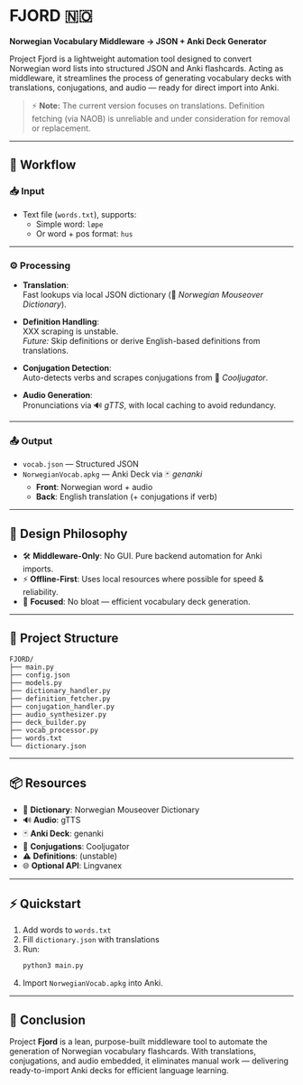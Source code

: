 
# FJORD 🇳🇴
**Norwegian Vocabulary Middleware → JSON + Anki Deck Generator**

Project Fjord is a lightweight automation tool designed to convert Norwegian word lists into structured JSON and Anki flashcards. Acting as middleware, it streamlines the process of generating vocabulary decks with translations, conjugations, and audio — ready for direct import into Anki.

> ⚡ **Note:** The current version focuses on translations. Definition fetching (via NAOB) is unreliable and under consideration for removal or replacement.

---

## 🚀 Workflow

### 📥 Input
- Text file (`words.txt`), supports:
  - Simple word: `løpe`
  - Or word + pos format: `hus`

---

### ⚙️ Processing

- **Translation**:  
  Fast lookups via local JSON dictionary (📖 *Norwegian Mouseover Dictionary*).

- **Definition Handling**:  
  XXX scraping is unstable.  
  *Future:* Skip definitions or derive English-based definitions from translations.

- **Conjugation Detection**:  
  Auto-detects verbs and scrapes conjugations from 🔗 *Cooljugator*.

- **Audio Generation**:  
  Pronunciations via 🔊 *gTTS*, with local caching to avoid redundancy.

---

### 📤 Output
- `vocab.json` — Structured JSON
- `NorwegianVocab.apkg` — Anki Deck via 🃏 *genanki*
  - **Front**: Norwegian word + audio
  - **Back**: English translation (+ conjugations if verb)

---

## 🎨 Design Philosophy
- 🛠️ **Middleware-Only**: No GUI. Pure backend automation for Anki imports.
- ⚡ **Offline-First**: Uses local resources where possible for speed & reliability.
- 🎯 **Focused**: No bloat — efficient vocabulary deck generation.

---

## 📂 Project Structure
```
FJORD/
├── main.py
├── config.json
├── models.py
├── dictionary_handler.py
├── definition_fetcher.py
├── conjugation_handler.py
├── audio_synthesizer.py
├── deck_builder.py
├── vocab_processor.py
├── words.txt
└── dictionary.json
```

---

## 📦 Resources
- 📖 **Dictionary**: Norwegian Mouseover Dictionary
- 🔊 **Audio**: gTTS
- 🃏 **Anki Deck**: genanki
- 🔗 **Conjugations**: Cooljugator
- ⚠️ **Definitions**: (unstable)
- 🌐 **Optional API**: Lingvanex

---

## ⚡ Quickstart

1. Add words to `words.txt`
2. Fill `dictionary.json` with translations
3. Run:
   ```bash
   python3 main.py
   ```
4. Import `NorwegianVocab.apkg` into Anki.

---

## 🎯 Conclusion
Project **Fjord** is a lean, purpose-built middleware tool to automate the generation of Norwegian vocabulary flashcards. With translations, conjugations, and audio embedded, it eliminates manual work — delivering ready-to-import Anki decks for efficient language learning.

